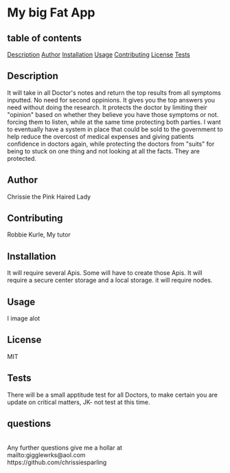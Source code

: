 # My big Fat App
## table of contents
[Description](#description)
[Author](#author)
[Installation](#installation)
[Usage](#usage)
[Contributing](#contributing)
[License](#license)
[Tests](#tests)
<br>

## Description 
It will take in all Doctor's notes and return the top results from all symptoms inputted. No need for second oppinions. It gives you the top answers you need without doing the research. It protects the doctor by limiting their "opinion" based on whether they believe you have those symptoms or not. forcing them to listen, while at the same time protecting both parties. I want to eventually have a system in place that could be sold to the government to help reduce the overcost of medical expenses and giving patients confidence in doctors again, while protecting the doctors from "suits" for being to stuck on one thing and not looking at all the facts. They are protected. 
<br>
## Author
Chrissie the Pink Haired Lady
<br>
## Contributing
Robbie Kurle, My tutor
<br>
## Installation 
It will require several Apis. Some will have to create those Apis. It will require a secure center storage and a local storage. it will require nodes.
<br>
## Usage 
I image alot
<br>
## License
MIT
<br>
## Tests
There will be a small apptitude test for all Doctors, to make certain you are update on critical matters, JK- not test at this time.
<br>
## questions
<br>
Any further questions give me a hollar at
<br>
mailto:gigglewrks@aol.com
<br>
https://github.com/chrissiesparling
<br>
